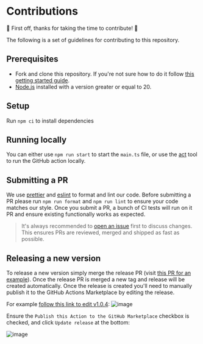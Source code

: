 
# Contributions

🎉 First off, thanks for taking the time to contribute! 🎉

The following is a set of guidelines for contributing to this repository.

## Prerequisites

- Fork and clone this repository. If you're not sure how to do it follow [this getting started guide](https://egghead.io/courses/how-to-contribute-to-an-open-source-project-on-github).
- [Node.js](https://nodejs.org/en/) installed with a version greater or equal to 20.

## Setup

Run `npm ci` to install dependencies

## Running locally

You can either use `npm run start` to start the `main.ts` file, or use the [act](https://github.com/nektos/act) tool to run the GitHub action locally.

## Submitting a PR

We use [prettier](https://prettier.io/) and [eslint](https://eslint.org/) to format and lint our code.
Before submitting a PR please run `npm run format` and `npm run lint` to ensure your code matches our style.
Once you submit a PR, a bunch of CI tests will run on it PR and ensure existing functionally works as expected.

>It's always recommended to [open an issue](https://github.com/cloudquery/setup-cloudquery/issues/new/choose) first to discuss changes. This ensures PRs are reviewed, merged and shipped as fast as possible.

## Releasing a new version

To release a new version simply merge the release PR (visit [this PR for an example](https://github.com/cloudquery/setup-cloudquery/pull/43)).
Once the release PR is merged a new tag and release will be created automatically.
Once the release is created you'll need to manually publish it to the GitHub Actions Marketplace by editing the release.

For example [follow this link to edit v1.0.4](https://github.com/cloudquery/setup-cloudquery/releases/edit/v1.0.4):
![image](https://user-images.githubusercontent.com/26760571/177048045-53f4191d-b5a8-4168-a8b0-cb7612abbcb4.png)

Ensure the `Publish this Action to the GitHub Marketplace` checkbox is checked, and click `Update release` at the bottom:

![image](https://user-images.githubusercontent.com/26760571/177048056-250c9412-11dd-44f7-a9ae-56191e7c50d0.png)
